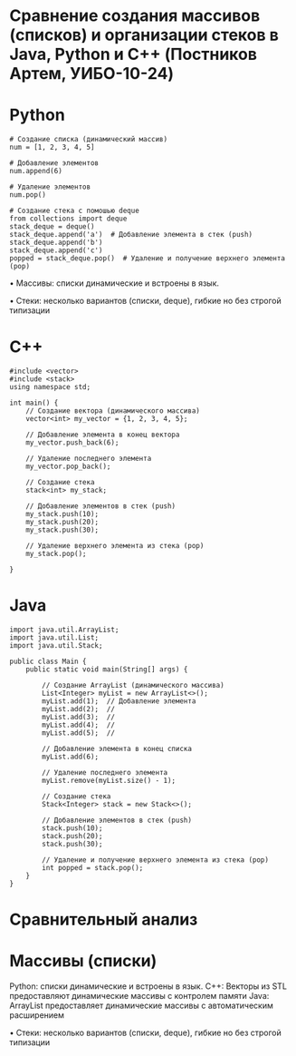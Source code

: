 # Сравнение создания массивов (списков) и организации стеков в Java, Python и C++ (Постников Артем, УИБО-10-24)
# Python
    # Создание списка (динамический массив)
    num = [1, 2, 3, 4, 5]

    # Добавление элементов
    num.append(6)

    # Удаление элементов
    num.pop()

    # Создание стека с помошью deque
    from collections import deque
    stack_deque = deque()
    stack_deque.append('a')  # Добавление элемента в стек (push)
    stack_deque.append('b')  
    stack_deque.append('c')  
    popped = stack_deque.pop()  # Удаление и получение верхнего элемента (pop)
• Массивы: списки динамические и встроены в язык.    

• Стеки: несколько вариантов (списки, deque), гибкие но без строгой типизации
# C++
    #include <vector>
    #include <stack>
    using namespace std;

    int main() {
        // Создание вектора (динамического массива)
        vector<int> my_vector = {1, 2, 3, 4, 5};
    
        // Добавление элемента в конец вектора
        my_vector.push_back(6);
    
        // Удаление последнего элемента
        my_vector.pop_back();
    
        // Создание стека
        stack<int> my_stack;
    
        // Добавление элементов в стек (push)
        my_stack.push(10);
        my_stack.push(20);
        my_stack.push(30);
    
        // Удаление верхнего элемента из стека (pop)
        my_stack.pop();
    
    }

# Java
    import java.util.ArrayList;
    import java.util.List;
    import java.util.Stack;

    public class Main {
        public static void main(String[] args) {
        
            // Создание ArrayList (динамического массива)
            List<Integer> myList = new ArrayList<>();
            myList.add(1);  // Добавление элемента
            myList.add(2);  // 
            myList.add(3);  // 
            myList.add(4);  // 
            myList.add(5);  // 
        
            // Добавление элемента в конец списка
            myList.add(6);
        
            // Удаление последнего элемента
            myList.remove(myList.size() - 1);
        
            // Создание стека
            Stack<Integer> stack = new Stack<>();
        
            // Добавление элементов в стек (push)
            stack.push(10);
            stack.push(20);
            stack.push(30);
        
            // Удаление и получение верхнего элемента из стека (pop)
            int popped = stack.pop();
        }
    }
# Сравнительный анализ
# Массивы (списки)
Python: списки динамические и встроены в язык.
C++: Векторы из STL предоставляют динамические массивы с контролем памяти
Java: ArrayList предоставляет динамические массивы с автоматическим расширением

• Стеки: несколько вариантов (списки, deque), гибкие но без строгой типизации

#
  

